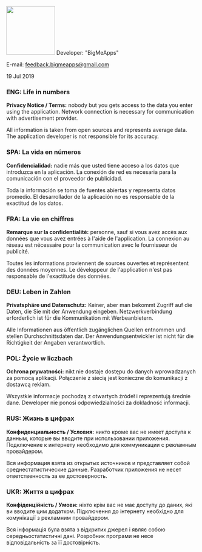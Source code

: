 <img src="https://i.imgur.com/6AVGED9.png" width="128">  Developer: "BigMeApps"

E-mail: feedback.bigmeapps@gmail.com 

19 Jul 2019

### ENG:    Life in numbers
**Privacy Notice / Terms:**  nobody but you gets access to the data you enter using the application. Network connection is necessary for communication with advertisement provider.

All information is taken from open sources and represents average data. The application developer is not responsible for its accuracy.

### SPA:    La vida en números
**Confidencialidad:**  nadie más que usted tiene acceso a los datos que introduzca en la aplicación. La conexión de red es necesaria para la comunicación con el proveedor de publicidad.

Toda la información se toma de fuentes abiertas y representa datos promedio. El desarrollador de la aplicación no es responsable de la exactitud de los datos.

### FRA:    La vie en chiffres
**Remarque sur la confidentialité:**  personne, sauf si vous avez accès aux données que vous avez entrées à l'aide de l'application. La connexion au réseau est nécessaire pour la communication avec le fournisseur de publicité.

Toutes les informations proviennent de sources ouvertes et représentent des données moyennes. Le développeur de l'application n'est pas responsable de l'exactitude des données.

### DEU:    Leben in Zahlen
**Privatsphäre und Datenschutz:**  Keiner, aber man bekommt Zugriff auf die Daten, die Sie mit der Anwendung eingeben. Netzwerkverbindung erforderlich ist für die Kommunikation mit Werbeanbietern.

Alle Informationen aus öffentlich zugänglichen Quellen entnommen und stellen Durchschnittsdaten dar. Der Anwendungsentwickler ist nicht für die Richtigkeit der Angaben verantwortlich.

### POL:    Życie w liczbach
**Ochrona prywatności:**  nikt nie dostaje dostępu do danych wprowadzanych za pomocą aplikacji. Połączenie z siecią jest konieczne do komunikacji z dostawcą reklam.

Wszystkie informacje pochodzą z otwartych źródeł i reprezentują średnie dane. Deweloper nie ponosi odpowiedzialności za dokładność informacji.

### RUS:    Жизнь в цифрах
**Конфиденциальность / Условия:**  никто кроме вас не имеет доступа к данным, которые вы вводите при использовании приложения. Подключение к интернету необходимо для коммуникации с рекламным провайдером.

Вся информация взята из открытых источников и представляет собой среднестатистические данные. Разработчик приложения не несет ответственность за ее достоверность.

### UKR:    Життя в цифрах
**Конфіденційність / Умови:**  ніхто крім вас не має доступу до даних, які ви вводите цим додатком. Підключення до інтернету необхідно для комунікації з рекламним провайдером.

Вся інформація була взята з відкритих джерел і являє собою середньостатистичні дані. Розробник програми не несе відповідальність за її достовірність.

